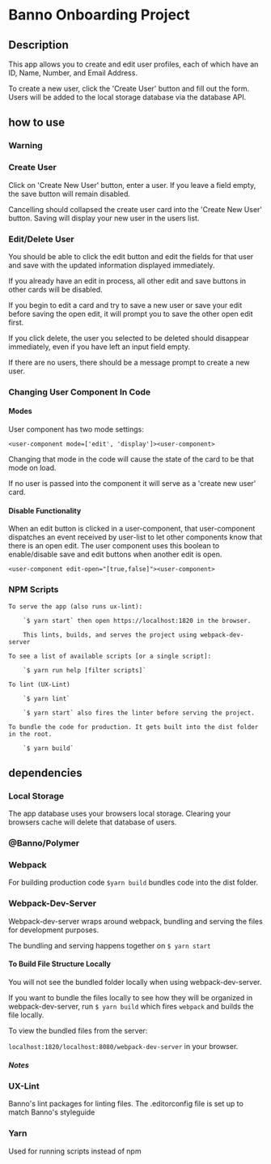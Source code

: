 # Banno Onboarding Project

## Description

This app allows you to create and edit user profiles, each of which have an ID, Name, Number, and Email Address.

To create a new user, click the 'Create User' button and fill out the form. Users will be added to the local storage database via the database API.

## how to use

### Warning

### Create User

Click on 'Create New User' button, enter a user. If you leave a field empty, the save button will remain disabled.

Cancelling should collapsed the create user card into the 'Create New User' button. Saving will display your new user in the users list.

### Edit/Delete User

You should be able to click the edit button and edit the fields for that user and save with the updated information displayed immediately.

If you already have an edit in process, all other edit and save buttons in other cards will be disabled.

If you begin to edit a card and try to save a new user or save your edit before saving the open edit, it will prompt you to save the other open edit first.

If you click delete, the user you selected to be deleted should disappear immediately, even if you have left an input field empty.

If there are no users, there should be a message prompt to create a new user.

### Changing User Component In Code

#### Modes

User component has two mode settings:

`<user-component mode=['edit', 'display']><user-component>`

Changing that mode in the code will cause the state of the card to be that mode on load.

If no user is passed into the component it will serve as a 'create new user' card.

#### Disable Functionality

When an edit button is clicked in a user-component, that user-component dispatches an event received by user-list to let other components know that there is an open edit. The user component uses this boolean to enable/disable save and edit buttons when another edit is open.

`<user-component edit-open="[true,false]"><user-component>`

### NPM Scripts

    To serve the app (also runs ux-lint):

        `$ yarn start` then open https://localhost:1820 in the browser.

        This lints, builds, and serves the project using webpack-dev-server

    To see a list of available scripts [or a single script]:

        `$ yarn run help [filter scripts]`

    To lint (UX-Lint)

        `$ yarn lint`

        `$ yarn start` also fires the linter before serving the project.

    To bundle the code for production. It gets built into the dist folder in the root.

        `$ yarn build`

## dependencies

### Local Storage

The app database uses your browsers local storage. Clearing your browsers cache will delete that database of users.

### @Banno/Polymer

### Webpack

For building production code `$yarn build` bundles code into the dist folder.

### Webpack-Dev-Server

Webpack-dev-server wraps around webpack, bundling and serving the files for development purposes.

The bundling and serving happens together on `$ yarn start`

#### To Build File Structure Locally

You will not see the bundled folder locally when using webpack-dev-server.

If you want to bundle the files locally to see how they will be organized in webpack-dev-server, run `$ yarn build` which fires `webpack` and builds the file locally.

To view the bundled files from the server:

`localhost:1820/localhost:8080/webpack-dev-server` in your browser.

##### Notes

### UX-Lint

Banno's lint packages for linting files. The .editorconfig file is set up to match Banno's styleguide

### Yarn

Used for running scripts instead of npm
